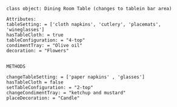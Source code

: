     class object: Dining Room Table (changes to tablein bar area)
    
    Attributes:
    tableSetting: = ['cloth napkins', 'cutlery', 'placemats', 'wineglasses']
    hasTableCloth: = true
    tableConfiguration: = "4-top"
    condimentTray: = "Olive oil"
    decoration: = "Flowers"


    METHODS
    
    changeTableSetting: = ['paper napkins' , 'glasses']
    hasTableCloth = false
    setTableConfiguration: = "2-top"
    changeCondimentTray: = "ketchup and mustard"
    placeDecoration: = "Candle"
